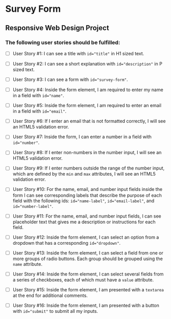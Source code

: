 # Survey Form
## Responsive Web Design Project
### The following user stories should be fulfilled:

- [ ] User Story #1: I can see a title with `id="title"` in H1 sized text.

- [ ] User Story #2: I can see a short explanation with `id="description"` in P sized text.

- [ ] User Story #3: I can see a form with `id="survey-form"`.

- [ ] User Story #4: Inside the form element, I am required to enter my name in a field with `id="name"`.

- [ ] User Story #5: Inside the form element, I am required to enter an email in a field with `id="email"`.

- [ ] User Story #6: If I enter an email that is not formatted correctly, I will see an HTML5 validation error.

- [ ] User Story #7: Inside the form, I can enter a number in a field with `id="number"`.

- [ ] User Story #8: If I enter non-numbers in the number input, I will see an HTML5 validation error.

- [ ] User Story #9: If I enter numbers outside the range of the number input, which are defined by the `min` and `max` attributes, I will see an HTML5 validation error.

- [ ] User Story #10: For the name, email, and number input fields inside the form I can see corresponding labels that describe the purpose of each field with the following ids: `id="name-label"`, `id="email-label"`, and `id="number-label"`.

- [ ] User Story #11: For the name, email, and number input fields, I can see placeholder text that gives me a description or instructions for each field.

- [ ] User Story #12: Inside the form element, I can select an option from a dropdown that has a corresponding `id="dropdown"`.

- [ ] User Story #13: Inside the form element, I can select a field from one or more groups of radio buttons. Each group should be grouped using the `name` attribute.

- [ ] User Story #14: Inside the form element, I can select several fields from a series of checkboxes, each of which must have a `value` attribute.

- [ ] User Story #15: Inside the form element, I am presented with a `textarea` at the end for additional comments.

- [ ] User Story #16: Inside the form element, I am presented with a button with `id="submit"` to submit all my inputs.